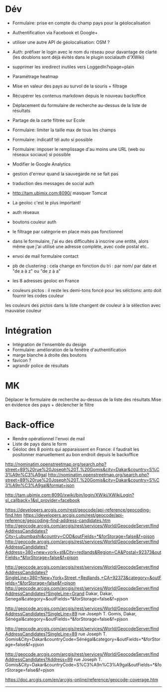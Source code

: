 
# Dév
  - Formulaire: prise en compte du champ pays pour la géolocalisation
  - Authentification via Facebook et Google+
  - utiliser une autre API de géolocalisation: OSM ?
  - Auth: préfixer le login avec le nom du réseau pour davantage de clarté (les doublons sont déjà évités dans le plugin socialauth d'XWiki)
  - supprimer les xredirect inutiles vers LoggedIn?xpage=plain
  - Paramétrage heatmap
  - Mise en valeur des pays au survol de la souris + filtrage
  - Récupérer les contenus markdown depuis le nouveau backoffice
  - Déplacement du formulaire de recherche au-dessus de la liste de résultats
  - Partage de la carte filtrée sur Ecole

  - Formulaire: limiter la taille max de tous les champs
  - Formulaire: indicatif tél auto si possible
  - Formulaire: imposer le remplissage d'au moins une URL (web ou réseaux sociaux) si possible
  - Modifier le Google Analytics
  - gestion d'erreur quand la sauvegarde ne se fait pas
  - traduction des messages de social auth
  - http://tam.ubimix.com:8090/ masquer Tomcat

  - La geoloc c'est le plus important!
  - auth réseaux
  - boutons couleur auth
  - le filtrage par catégorie en place mais pas fonctionnel
  - dans le formulaire, j'ai eu des difficultés à inscrire une entité, alors même que j'ai utilisé une adresse complète, avec code postal etc..
  - envoi de mail formulaire contact
  - pb de clustering : cela change en fonction du tri : par nom/ par date et  "de a à z" ou "de z à a"
  - les 8 adresses geoloc en France
  - couleurs pictos : il reste les demi-tons foncé pour les sélctions: anto doit fournir les codes couleur

  les couleurs des pictos dans la liste changent de couleur à la sélection avec mauvaise couleur

# Intégration
  - Intégration de l'ensemble du design
  - Formulaire: amélioration de la fenêtre d'authentification
  - marge blanche à droite des boutons
  - favicon ?
  - agrandir police de résultats

# MK
  Déplacer le formulaire de recherche au-dessus de la liste des résultats
  Mise en évidence des pays + déclencher le filtre

# Back-office
  - Rendre opérationnel l'envoi de mail
  - Liste de pays dans le form
  - Géoloc des 8 points qui apparaissent en France: il faudrait les positonner manuellement au bon endroit depuis le backoffice

http://nominatim.openstreetmap.org/search.php?street=89%20rue%20Joseph%20T.%20Gomis&city=Dakar&country=S%C3%A9n%C3%A9gal
http://nominatim.openstreetmap.org/search.php?street=89%20rue%20Joseph%20T.%20Gomis&city=Dakar&country=S%C3%A9n%C3%A9gal&format=json

  http://tam.ubimix.com:8090/xwiki/bin/login/XWiki/XWikiLogin?sl_callback=1&sl_provider=facebook

  https://developers.arcgis.com/rest/geocode/api-reference/geocoding-find.htm
  https://developers.arcgis.com/rest/geocode/api-reference/geocoding-find-address-candidates.htm
  http://geocode.arcgis.com/arcgis/rest/services/World/GeocodeServer/findAddressCandidates?City=Lubumbashi&country=COD&outFields=*&forStorage=false&f=pjson
  http://geocode.arcgis.com/arcgis/rest/services/World/GeocodeServer/findAddressCandidates?Address=380+new+york+st&City=redlands&Region=CA&Postal=92373&outFields=*&forStorage=false&f=pjson

http://geocode.arcgis.com/arcgis/rest/services/World/GeocodeServer/findAddressCandidates?SingleLine=380+New+York+Street,+Redlands,+CA+92373&category=&outFields=*&forStorage=false&f=pjson
http://geocode.arcgis.com/arcgis/rest/services/World/GeocodeServer/findAddressCandidates?SingleLine=Grand Dakar, Dakar, Senegal&category=&outFields=*&forStorage=false&f=pjson

http://geocode.arcgis.com/arcgis/rest/services/World/GeocodeServer/findAddressCandidates?SingleLine=89 rue Joseph T. Gomis, Dakar, Sénégal&category=&outFields=*&forStorage=false&f=pjson


http://geocode.arcgis.com/arcgis/rest/services/World/GeocodeServer/findAddressCandidates?SingleLine=89 rue Joseph T. Gomis&City=Dakar&countryCode=Sénégal&category=&outFields=*&forStorage=false&f=pjson

http://geocode.arcgis.com/arcgis/rest/services/World/GeocodeServer/findAddressCandidates?Address=89 rue Joseph T. Gomis&City=Dakar&countryCode=S%C3%A9n%C3%A9gal&outFields=*&forStorage=false&f=pjson


https://doc.arcgis.com/en/arcgis-online/reference/geocode-coverage.htm





________________________________
